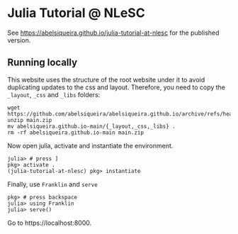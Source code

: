 # Julia Tutorial @ NLeSC

See https://abelsiqueira.github.io/julia-tutorial-at-nlesc for the published version.

## Running locally

This website uses the structure of the root website under it to avoid duplicating updates to the css and layout.
Therefore, you need to copy the `_layout`, `_css` and `_libs` folders:

    wget https://github.com/abelsiqueira/abelsiqueira.github.io/archive/refs/heads/main.zip
    unzip main.zip
    mv abelsiqueira.github.io-main/{_layout,_css,_libs} .
    rm -rf abelsiqueira.github.io-main main.zip

Now open julia, activate and instantiate the environment.

    julia> # press ]
    pkg> activate .
    (julia-tutorial-at-nlesc) pkg> instantiate

Finally, use `Franklin` and `serve`

    pkg> # press backspace
    julia> using Franklin
    julia> serve()

Go to https://localhost:8000.